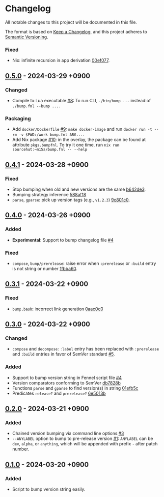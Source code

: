 # Changelog

All notable changes to this project will be documented in this file.

The format is based on [Keep a Changelog][1],
and this project adheres to [Semantic Versioning][2].

[1]: https://keepachangelog.com/en/1.1.0/
[2]: https://semver.org/spec/v2.0.0.html

### Fixed

- Nix: infinite recursion in app derivation [00ef077].

[00ef077]: https://git.sr.ht/~m15a/bump.fnl/commit/00ef077

## [0.5.0] - 2024-03-29 +0900

### Changed

- Compile to Lua executable [#8]:
  To run CLI, `./bin/bump ...` instead of `./bump.fnl --bump ...`.

### Packaging

- Add `docker/Dockerfile` [#9]: `make docker-image` and run
  `docker run -t --rm -v $PWD:/work bump.fnl ARG...`.
- Add Nix package [#10]: in the overlay, the package can be found at
  attribute `pkgs.bumpfnl`. To try it one time, run
  `nix run sourcehut:~m15a/bump.fnl -- --help`

[#8]: https://todo.sr.ht/~m15a/bump.fnl/8
[#9]: https://todo.sr.ht/~m15a/bump.fnl/9
[#10]: https://todo.sr.ht/~m15a/bump.fnl/10

## [0.4.1] - 2024-03-28 +0900

### Fixed

- Stop bumping when old and new versions are the same [b642de3].
- Bumping strategy inference [588af18]
- `parse`, `gparse`: pick up version tags (e.g., `v1.2.3`) [9c801c0].

[b642de3]: https://git.sr.ht/~m15a/bump.fnl/commit/b642de3
[588af18]: https://git.sr.ht/~m15a/bump.fnl/commit/588af18
[9c801c0]: https://git.sr.ht/~m15a/bump.fnl/commit/9c801c0

## [0.4.0] - 2024-03-26 +0900

### Added

- **Experimental**: Support to bump changelog file [#4]

### Fixed

- `compose`, `bump/prerelease`: raise error when `:prerelease` or
  `:build` entry is not string or number [1fbba60].

[1fbba60]: https://git.sr.ht/~m15a/bump.fnl/commit/1fbba60

## [0.3.1] - 2024-03-22 +0900

### Fixed

- `bump.bash`: incorrect link generation [0aac0c0]

[0aac0c0]: https://git.sr.ht/~m15a/bump.fnl/commit/0aac0c0

## [0.3.0] - 2024-03-22 +0900

### Changed

- `compose` and `decompose`: `:label` entry has been replaced with
  `:prerelease` and `:build` entries in favor of SemVer standard [#5].

[#5]: https://todo.sr.ht/~m15a/bump.fnl/5

### Added

- Support to bump version string in Fennel script file [#4]
- Version comparators conforming to SemVer [db7828b]
- Functions `parse` and `gparse` to find version(s) in string [01efb5c]
- Predicates `release?` and `prerelease?` [6e5013b]

[#4]: https://todo.sr.ht/~m15a/bump.fnl/4
[db7828b]: https://git.sr.ht/~m15a/bump.fnl/commit/db7828b
[01efb5c]: https://git.sr.ht/~m15a/bump.fnl/commit/01efb5c
[6e5013b]: https://git.sr.ht/~m15a/bump.fnl/commit/6e5013b

## [0.2.0] - 2024-03-21 +0900

### Added

- Chained version bumping via command line options [#3]
- `--ANYLABEL` option to bump to pre-release version [#1]:
  `ANYLABEL` can be `dev`, `alpha`, or `anything`, which will be
  appended with prefix `-` after patch number.

[#3]: https://todo.sr.ht/~m15a/bump.fnl/3
[#1]: https://todo.sr.ht/~m15a/bump.fnl/1

## [0.1.0] - 2024-03-20 +0900

### Added

- Script to bump version string easily.

[0.5.0]: https://git.sr.ht/~m15a/bump.fnl/refs/v0.5.0
[0.4.1]: https://git.sr.ht/~m15a/bump.fnl/refs/v0.4.1
[0.4.0]: https://git.sr.ht/~m15a/bump.fnl/refs/v0.4.0
[0.3.1]: https://git.sr.ht/~m15a/bump.fnl/refs/v0.3.1
[0.3.0]: https://git.sr.ht/~m15a/bump.fnl/refs/v0.3.0
[0.2.0]: https://git.sr.ht/~m15a/bump.fnl/refs/v0.2.0
[0.1.0]: https://git.sr.ht/~m15a/bump.fnl/refs/v0.1.0

<!-- vim: set tw=72 spell: -->

